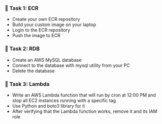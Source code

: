 ### 🐳 Task 1: ECR
- Create your own ECR repository  
- Build your custom image on your laptop  
- Login to the ECR repository  
- Push the image to ECR  

### 💾 Task 2: RDB
- Create an AWS MySQL database  
- Connect to the database with mysql utility from your PC  
- Delete the database  

### 🐍 Task 3: Lambda
- Write an AWS Lambda function that will run by cron at 12:00 PM and stop all EC2 instances running with a specific tag  
- Use Python and boto3 library for it  
- After verifying that the Lambda function works, remove it and its IAM role  
